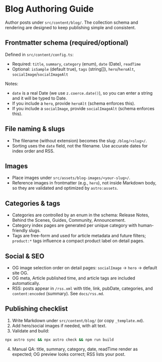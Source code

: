 # Blog Authoring Guide

Author posts under `src/content/blog/`. The collection schema and rendering are designed to keep publishing simple and consistent.

## Frontmatter schema (required/optional)

Defined in `src/content/config.ts`:

- Required: `title`, `summary`, `category` (enum), `date` (Date), `readTime`
- Optional: `isSample` (default true), `tags` (string[]), `hero`/`heroAlt`, `socialImage`/`socialImageAlt`

Notes:
- `date` is a real Date (we use `z.coerce.date()`), so you can enter a string and it will be typed to Date.
- If you include a `hero`, provide `heroAlt` (schema enforces this).
- If you include a `socialImage`, provide `socialImageAlt` (schema enforces this).

## File naming & slugs

- The filename (without extension) becomes the slug: `/blog/<slug>/`.
- Sorting uses the `date` field, not the filename. Use accurate dates for index order and RSS.

## Images

- Place images under `src/assets/blog-images/<your-slug>/`.
- Reference images in frontmatter (e.g., `hero`), not inside Markdown body, so they are validated and optimized by `astro:assets`.

## Categories & tags

- Categories are controlled by an enum in the schema: Release Notes, Behind the Scenes, Guides, Community, Announcement.
- Category index pages are generated per unique category with human-friendly slugs.
- Tags are free-form and used for article metadata and future filters; `product:*` tags influence a compact product label on detail pages.

## Social & SEO

- OG image selection order on detail pages: `socialImage` → `hero` → default site OG.
- OG meta, Article published time, and article tags are included automatically.
- RSS: posts appear in `/rss.xml` with title, link, pubDate, categories, and `content:encoded` (summary). See `docs/rss.md`.

## Publishing checklist

1) Write Markdown under `src/content/blog/` (or copy `_template.md`).
2) Add hero/social images if needed, with alt text.
3) Validate and build:

```bash
npx astro sync && npx astro check && npm run build
```

4) Manual QA: title, summary, category, date, readTime render as expected; OG preview looks correct; RSS lists your post.

